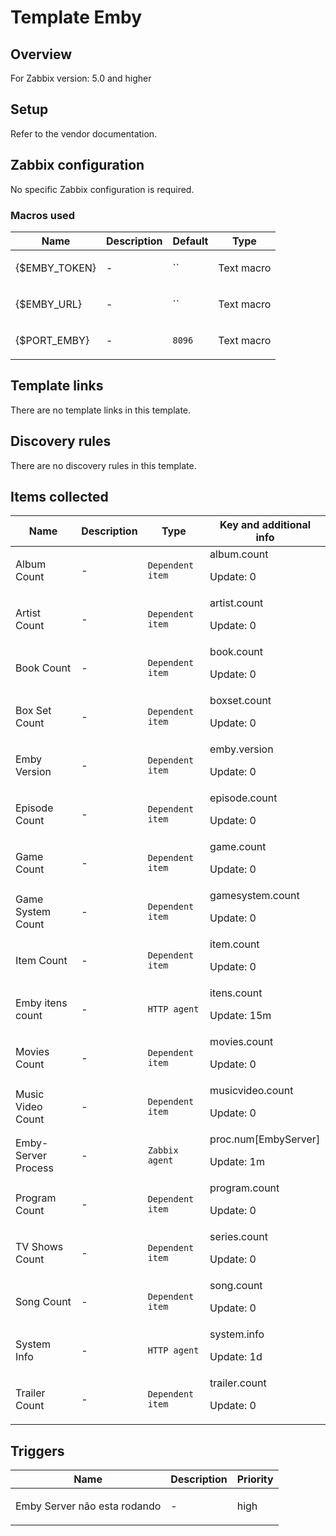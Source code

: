 # Template Emby

## Overview

For Zabbix version: 5.0 and higher

## Setup

Refer to the vendor documentation.

## Zabbix configuration

No specific Zabbix configuration is required.

### Macros used

|Name|Description|Default|Type|
|----|-----------|-------|----|
|{$EMBY_TOKEN}|<p>-</p>|``|Text macro|
|{$EMBY_URL}|<p>-</p>|``|Text macro|
|{$PORT_EMBY}|<p>-</p>|`8096`|Text macro|
## Template links

There are no template links in this template.

## Discovery rules

There are no discovery rules in this template.

## Items collected

|Name|Description|Type|Key and additional info|
|----|-----------|----|----|
|Album Count|<p>-</p>|`Dependent item`|album.count<p>Update: 0</p>|
|Artist Count|<p>-</p>|`Dependent item`|artist.count<p>Update: 0</p>|
|Book Count|<p>-</p>|`Dependent item`|book.count<p>Update: 0</p>|
|Box Set Count|<p>-</p>|`Dependent item`|boxset.count<p>Update: 0</p>|
|Emby Version|<p>-</p>|`Dependent item`|emby.version<p>Update: 0</p>|
|Episode Count|<p>-</p>|`Dependent item`|episode.count<p>Update: 0</p>|
|Game Count|<p>-</p>|`Dependent item`|game.count<p>Update: 0</p>|
|Game System Count|<p>-</p>|`Dependent item`|gamesystem.count<p>Update: 0</p>|
|Item Count|<p>-</p>|`Dependent item`|item.count<p>Update: 0</p>|
|Emby itens count|<p>-</p>|`HTTP agent`|itens.count<p>Update: 15m</p>|
|Movies Count|<p>-</p>|`Dependent item`|movies.count<p>Update: 0</p>|
|Music Video Count|<p>-</p>|`Dependent item`|musicvideo.count<p>Update: 0</p>|
|Emby-Server Process|<p>-</p>|`Zabbix agent`|proc.num[EmbyServer]<p>Update: 1m</p>|
|Program Count|<p>-</p>|`Dependent item`|program.count<p>Update: 0</p>|
|TV Shows Count|<p>-</p>|`Dependent item`|series.count<p>Update: 0</p>|
|Song Count|<p>-</p>|`Dependent item`|song.count<p>Update: 0</p>|
|System Info|<p>-</p>|`HTTP agent`|system.info<p>Update: 1d</p>|
|Trailer Count|<p>-</p>|`Dependent item`|trailer.count<p>Update: 0</p>|
## Triggers

|Name|Description|Priority|
|----|-----------|----|
|Emby Server não esta rodando|<p>-</p>|high|
